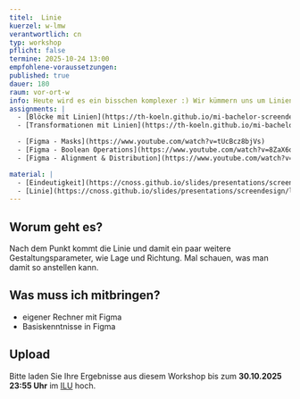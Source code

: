 ```yaml
---
titel:  Linie
kuerzel: w-lmw
verantwortlich: cn
typ: workshop
pflicht: false
termine: 2025-10-24 13:00
empfohlene-voraussetzungen:
published: true
dauer: 180
raum: vor-ort-w
info: Heute wird es ein bisschen komplexer :) Wir kümmern uns um Linien.
assignments: |
  - [Blöcke mit Linien](https://th-koeln.github.io/mi-bachelor-screendesign/assignments/basics-linie-ausrichtung/)
  - [Transformationen mit Linien](https://th-koeln.github.io/mi-bachelor-screendesign/assignments/basics-linie-transformation/)

  - [Figma - Masks](https://www.youtube.com/watch?v=tUcBcz8bjVs)
  - [Figma - Boolean Operations](https://www.youtube.com/watch?v=8ZaX6qEcUCU)
  - [Figma - Alignment & Distribution](https://www.youtube.com/watch?v=qQyaPqem0TA)

material: |
  - [Eindeutigkeit](https://cnoss.github.io/slides/presentations/screendesign/eindeutigkeit/)
  - [Linie](https://cnoss.github.io/slides/presentations/screendesign/linie/)
---
```


## Worum geht es?

Nach dem Punkt kommt die Linie und damit ein paar weitere Gestaltungsparameter, wie Lage und Richtung. Mal schauen, was man damit so anstellen kann.

## Was muss ich mitbringen?

-   eigener Rechner mit Figma
-   Basiskenntnisse in Figma

## Upload

Bitte laden Sie Ihre Ergebnisse aus diesem Workshop bis zum **30.10.2025 23:55 Uhr** im [ILU](https://ilu.th-koeln.de/ilias.php?baseClass=ilexercisehandlergui&cmdNode=cw:nq&cmdClass=ilObjExerciseGUI&cmd=showOverview&ref_id=679318&mode=ongoing&from_overview=1) hoch.

<!-- ## Mitschnitte

Die Mitschnitte der Session liegen im [Ilias](https://ilias.th-koeln.de/goto.php?target=fold_2049885&client_id=ILIAS_FH_Koeln). -->

<!--
## Sie haben keinen Rechner?
Kein Problem, denn wir haben welche. Allerdings nur Macs. Uuuuuhh. Wenn Sie einen brauchen, bitte rechtzeitig an Volker Schaefer wenden. Unsere Rechner können nur für die Workshops und Trainings ausgeliehen werden. Im MI Pool stehen aber immer Rechner für Sie bereit.
-->
